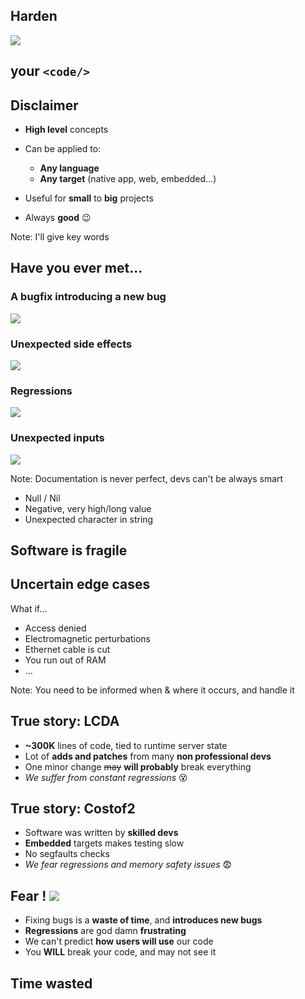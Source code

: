 
## __Harden__
![](res/intro.svg)<!-- .element: class="raw" style="height: 200px; width: auto; opacity: 0.7;" -->
## your `<code/>`


## Disclaimer

- __High level__ concepts
- Can be applied to:
  + __Any language__
  + __Any target__ (native app, web, embedded...)
- Useful for __small__ to __big__ projects

- Always __good__ <ico>😉</ico>

Note: I'll give key words


## Have you ever met...


### A bugfix introducing a new bug
![](res/bugsagain.gif)<!-- .element: class="raw full-height" -->


### Unexpected side effects
![](res/unexpectedsideeffects.gif)<!-- .element: class="full-height" -->


### Regressions
![](res/regression.gif)<!-- .element: class="full-height" -->


### Unexpected inputs
![](res/unexpectedinput.gif)<!-- .element: class="full-height" -->

Note: Documentation is never perfect, devs can't be always smart
- Null / Nil
- Negative, very high/long value
- Unexpected character in string


## Software is fragile
<object id="dependencygraph" data="res/dependencygraph.svg" type="image/svg+xml" onload="dependencygraph_load()"><!-- .element: class="raw full-height" -->
<span id="dependencygraph1" class="fragment"></span>
<span id="dependencygraph2" class="fragment"></span>
<span id="dependencygraph3" class="fragment"></span>
<span id="dependencygraph4" class="fragment"></span>
<span id="dependencygraph5" class="fragment"></span>
<span id="dependencygraph6" class="fragment"></span>
<span id="dependencygraph7" class="fragment"></span>
<span id="dependencygraph8" class="fragment"></span>
<span id="dependencygraph9" class="fragment"></span>


## Uncertain edge cases

What if...
- Access denied
- Electromagnetic perturbations
- Ethernet cable is cut
- You run out of RAM
- ...

Note: You need to be informed when & where it occurs, and handle it


## True story: LCDA

- __~300K__ lines of code, tied to runtime server state
- Lot of __adds and patches__ from many __non professional devs__
- One minor change ~~may~~ __will probably__ break everything
- _We suffer from constant regressions_ <ico>😵</ico>


## True story: Costof2

- Software was written by __skilled devs__
- __Embedded__ targets makes testing slow
- No segfaults checks
- _We fear regressions and memory safety issues_ <ico>😨</ico>


## Fear ! ![](res/bfmtv.svg)<!-- .element: style="height: 4rem; width: auto; vertical-align: middle; transform: rotate(-20deg); opacity: 0.8;" -->

- Fixing bugs is a __waste of time__, and __introduces new bugs__
- __Regressions__ are god damn __frustrating__
- We can't predict __how users will use__ our code
- You __WILL__ break your code, and may not see it


## Time wasted
<object id="linesofcodetimespent" data="res/linesofcodetimespent.svg" type="image/svg+xml" onload="linesofcodetimespent_load()"><!-- .element: class="raw full-height" -->
<span id="linesofcodetimespent1" class="fragment"></span>
<span id="linesofcodetimespent2" class="fragment"></span>
<span id="linesofcodetimespent3" class="fragment"></span>
<span id="linesofcodetimespent4" class="fragment"></span>
<span id="linesofcodetimespent5" class="fragment"></span>


## __Q__uality __A__ssurance

- Keep things easy

- Some people are paid to do only this
- Worst job ever?


## Development hurts...
![](res/pain.gif)<!-- .element: class="almost-full-height" -->

_but we like it_


## Time to move forward !
![](res/totoro.gif)<!-- .element: class="full-height" style="transform: scaleX(-1);" -->








------------------------------------------------------------


# __Unit tests__
<!-- .slide: data-background="#421c0d" -->


## Unit testing

- __Execute__ things, __check__ results
- __List__ of tests with their results


#

|                      Test                     |   Result  |
| --------------------------------------------- | --------- |
| Execute on PC with GPS connected              | ok        |
| => Disconnect the GPS                         | __crash__ |
| Execute on PC with GPS disconnected           | ok        |
| => Connect the GPS                            | ok        |
| => Disconnect the GPS                         | __crash__ |
| Execute on Raspberry Pi with GPS connected    | ok        |
| => Disconnect the GPS                         | ok        |
| Execute on Raspberry Pi with GPS disconnected | __crash__ |
| ...                                           |           |
<!-- .element: style="font-size: 0.8em" -->


## How do you like this?
![](res/test.gif)<!-- .element: class="full-height" -->

Notes:
- Waste of time, annoying as sh***
- This works for things that never change (measurements)


## In fact
```c
int main(){
    printf("%s\n", my_function(42, 1337));
    printf("===> %s\n", my_function(-1, 0));
}
```
- You're doing these kind of tests very often
- This work shouldn't be wasted


## Assertions

```c
assert(1 != 0);
```

```txt
helloworld: main.c:42: main: Assertion `1 != 0' failed
[1]    27988 abort (core dumped)  ./helloworld
```

Notes:
- Who encountered, used assertions?
- assert is for checking development issues


## HowTo test


## The ugly way

- Write test cases on paper/word/...
- Start writing tests after writing code
- Remove tests once it works


## The bad way

- Think that writing unit tests will slow you down
- Write 1/2/3/... tests to check a function


## The good way

0. Write some unit tests __before implementation__
0. Write unit tests __for each__ function/file
0. During __implementation__, __reinforce__ your tests
0. Unit tests must be __independents__

Note: independent = no side effects, like singletons instantiation

## Before implementation
```c
void car_t_unittests(){
  struct car_t* car = car_new(2, 5);//2 roues mot. 5 portes
  assert(car->gaz == 40);//Réservoir plein
  assert(car_move_km(car, 300) == 300);//on se déplace de 300km
  assert(car->gaz == 10);//Il reste 10 L
  assert(car_move_km(car, 200) == 100);//Panne au bout de 100km
  assert(car_fill_gaz(car, 20));//On met 20L dans la voiture
  assert(car->gaz == 20);//Il y a 20L
}
```
Helps you setup a __clean API__


## For each function/file
```d
//D
class GpsPoint{
  double lat, lon;
  void setDMS(string value){
    // Set lat, lon using degrees/minutes/seconds notation
  }
  unittest{ //Tests for setDMS
    auto p = new GpsPoint();
    p.setDMS("48°24'25.1886\",-4°29'44.4084\"");
    assert(p.lat == 48.406997 && p.lon == -4.4956687);
  }
  ...
}
unittest{ //Tests for GpsPoint
    auto a = new GpsPoint(48.0, -4.4);
    a.goForward(90.0, 100);
    a.inverseNorthSouth();
    assert(p.lat == xxx && p.lon == xxx);
}
```
<!-- .element: class="full-height" -->Just make sure __everything__ has its own unit tests.


### During implementation
## __reinforce__

- You know how it's __implemented__
- You know which cases are __tricky__
- Don't forget to add __more/better tests__

Note: don't avoid tricky tests or they will hit you in the face


## Independent unit tests
- One test __must not affect another__ test
- Avoid __non-pure__
  + Global variables
  + Singleton classes
  + I/O operation that are not dedicated to unit tests
    * File writing
    * Send persistent data to web servers
    * ...


## Keep in mind

- Writing unit test __IS development__
- It helps you write __better code, faster__


## Unit tests as ... __documentation__
![](res/doc.gif)<!-- .element: class="almost-full-height" -->

Note: next is a tricky code example


## What does it do?

```c
/// @brief resolve bug #666
/// @param size Number of magic bytes
int do_some_magic(char *str) {
  int res = 0;
  int pol = 1;
  str--;
  while (*(++str) != 0) {
    if (*str == ' ' || (*str >= 0x09 && *str <= 0x0D)) continue;
    else if (*str == '-') pol = -1;
    else if (*str >= 0x30 && *str <= 0x39)
      res = res * 10 + (*str - 0x30);
    else return 0;
  }
  return pol * res;
}
```


## Now you know
```c
void do_some_magic_unittests(){
    assert(do_some_magic("10") == 10);
    assert(do_some_magic("-42") == -42);
    assert(do_some_magic("  - 5 2") == -52);
    assert(do_some_magic(" \t 1337  \t") == 1337);
    assert(do_some_magic("asdf") == 0);
    assert(do_some_magic("a123 456") == 0);
}
```


## But... please...

Don't be a freak, be efficient
![](res/freak.gif)<!-- .element: class="almost-full-height" -->

Note:
- No need to write 10 lines for every function on earth
- You can test called functions by testing the caller
- You'll learn efficient unit testing with time
- Library functions should not be unit tested









------------------------------------------------------------

# __Coverage__ analysis
<!-- .slide: data-background="#421c0d" -->


## Why?
Are you sure you tested everything?
![](res/alltested.gif)<!-- .element: class="almost-full-height" -->


## What?
- A __way to build/execute__ the program
- Provided by __language tooling__
- __Count__ each line __execution__


## Example: GCC
```c
#include <stdio.h>
void leet_enc(const char* s){
    while(*s != '\0'){
        switch(*s){
            case 'O': printf("0"); break;
            case 'E': printf("3"); break;
            case 'T': printf("7"); break;
            case 'I': printf("1"); break;
            default: printf("%c", *s); break;
        }
        s++;
    }
}
int main(){
    leet_enc("HELLO WORLD\n");
    leet_enc("");
    return 0;
}
```
<!-- .element: class="full-height" -->


## Build for coverage
```sh
gcc -ftest-coverage -fprofile-arcs test.c -o test
./test
# H3LL0 W0RLD
gcov test.c
# File 'test.c'
# Lines executed:85.71% of 14
# Creating 'test.c.gcov'
```


## Output
```c
    -:    1:#include <stdio.h>
    2:    2:void leet_enc(const char* s){
   16:    3:    while(*s != '\0'){
   12:    4:        switch(*s){
    2:    5:            case 'O': printf("0"); break;
    1:    6:            case 'E': printf("3"); break;
#####:    7:            case 'T': printf("7"); break;
#####:    8:            case 'I': printf("1"); break;
    9:    9:            default: printf("%c", *s); break;
    -:   10:        }
   12:   11:        s++;
    -:   12:    }
    2:   13:}
    1:   14:int main(){
    1:   15:    leet_enc("HELLO WORLD\n");
    1:   16:    leet_enc("");
    1:   17:    return 0;
    -:   18:}
```
<!-- .element: class="full-height" -->Conclusion: <span class="fragment">Test strings with `T` and `I`</span>


Note: `| Exec count | Line No | Code |`


## Advice

Don't fake your ratio<br/>
by calling functions without checks

![](res/enlarge.gif)<!-- .element: class="almost-full-height" -->





------------------------------------------------------------

# __Contract__ programing
<!-- .slide: data-background="#421c0d" -->


## Why?
- A way to __check__ functions
  + Input (parameters)
  + Output (return values)
  + Each time they are called
  + Without side effects


## In/Out contract
```c
double approx_sin(double angle){
  // IN Check
  assert(-PI <= angle && angle <= PI);//Fail if given degrees

  double res = angle
               - pow(angle, 3) / fact(3) 
               + pow(angle, 5) / fact(5)
               - pow(angle, 7) / fact(7);

  // OUT check
  assert(-1.0 <= res && res <= 1.0);
  return res;
}
```


## Native support

Dlang, C++17, ...

```d
// D
double approx_sin(double angle)
in{
    assert(-PI <= angle && angle <= PI);
}
out(res){
    assert(-1.0 <= res && res <= 1.0);
}
body{
    //...
}
```


## Remember
- __Only checks__
- __No side effects__
- __Do not change__ the function __behaviour__


## Invariant (Typestate?)

Native in D, Eiffel, soon in C++17

```d
// D
class GpsCoord{
    double lat;
    double lon;

    invariant{
        //This code is not allowed to modify object
        assert(-90.0 <= lat && lat <= 90.0);
        assert(-180.0 <= lon && lon <= 180.0);
    }
};
```









------------------------------------------------------------

# __C__ontinuous __I__ntegration
<!-- .slide: data-background="#421c0d" -->


## What if...

- You __forgot__ to run unit tests
- An __evil guy breaks the code__, without noticing
- You __don't want to double check__ every modification


## Executing unit tests is __boooooooooooooring__

...and I'm lazy

![](res/lazy.gif)


## Here comes automation!

![](res/hoveringdog.gif)<!-- .element: class="almost-full-height" -->


## TravisCI (GitHub)

`.travis.yml`
```yml
language: c
script:
  - clang -coverage -O0 hello.c -o hello
  - ./hello
  - gcov hello.c
```


## Others

- GitlabCI
- Jenkins
- DroneIO
- Codeship
- ...


## codecov

Coverage Analysis

![](res/codecov.png)


## Be proud !

#### `github.com/CromFr/nwn-lib-d`

[![Build Status](https://travis-ci.org/CromFr/nwn-lib-d.svg?branch=master)<!-- .element: class="raw" style="width: 30%" -->](https://travis-ci.org/CromFr/nwn-lib-d)

[![codecov](https://codecov.io/gh/CromFr/nwn-lib-d/branch/master/graph/badge.svg)<!-- .element: class="raw" style="width: 30%" -->](https://codecov.io/gh/CromFr/nwn-lib-d)


## Open source usage

- Check __merge/pull requests__
- Enforce __coding style__, __coverage__ quality
- __Prevent__ people from __breaking__ anything<br/>(without getting blamed)
- Build, test, __deploy__ from a __trusted__ environment


## dlang/phobos

![](res/ciexample.png)<!-- .element: class="full-width" -->


## Process
<object id="opensourceci" data="res/opensourceci.svg" type="image/svg+xml" onload="opensourceci_load()"><!-- .element: class="raw full-width" -->
<span id="opensourceci1" class="fragment"></span>
<span id="opensourceci2" class="fragment"></span>
<span id="opensourceci3" class="fragment"></span>
<span id="opensourceci4" class="fragment"></span>
<span id="opensourceci5" class="fragment"></span>
<span id="opensourceci6" class="fragment"></span>








------------------------------------------------------------


# Bonus stage
![](res/extra.png)<!-- .element: class="raw almost-full-height" -->
<footer>ExtraCredits</footer>
<!-- .slide: data-background="#421c0d" -->


## Handling inter-dependencies

- Mock / Stub functions / class
  + __Stub__ = to be able to build tests
  + __Mock__ = to run & do test assertions


## Exception vs Assertion

- __Exceptions__ are for:
  + Errors that are created by the __user__
  + Ex: Access denied, Malformed XML
- __Assertions__
  + A __debugging__ tool
  + If it happens, it's the __developer's fault__
  + ex: Division by 0, Pointer exceptions


## The compiler is your best friend

...or a powerful linter

Notes: 
- Keep warnings
- Rust's ownership tested at CT



## Static / dynamic analysis
- Static
  * __cppcheck__
  * FindBugs (Java)
- Dynamic 
  * __valgrind__


#### `less_code && less_duplications`
#### `==`
#### `better_code`


## Peer working<br/>=> Code formatting

- gofmt
- clang-format
- dfmt
- rustfmt
- ...


## Profile-guided optimizations

- Optimize code for __specific use cases__
  + Statistical analysis
  + Code instrumentation
- Unit tests can __automate__ these use cases






------------------------------------------------------------

# (?)
![](res/questions.jpg)<!-- .element: class="almost-full-height" -->
<footer>ExtraCredits</footer>

<!-- .slide: data-background="#421c0d" -->
